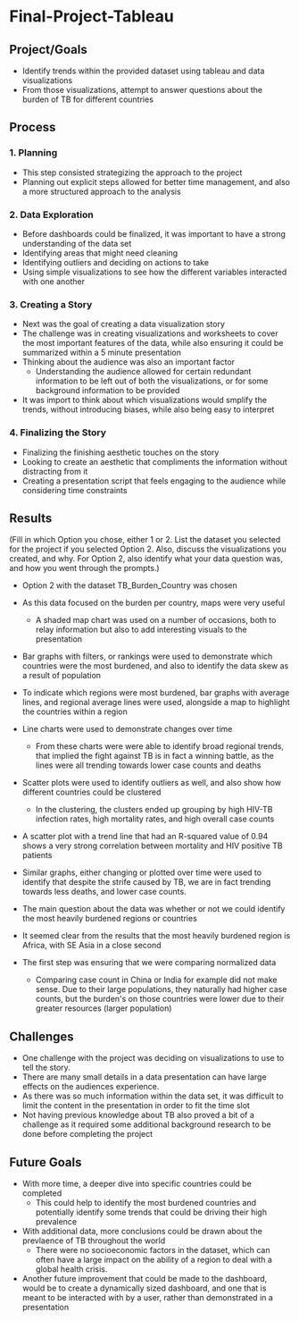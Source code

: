 # Final-Project-Tableau

## Project/Goals
- Identify trends within the provided dataset using tableau and data visualizations
- From those visualizations, attempt to answer questions about the burden of TB for different countries

## Process
### 1. Planning
- This step consisted strategizing the approach to the project
- Planning out explicit steps allowed for better time management, and also a more structured approach to the analysis
### 2. Data Exploration
- Before dashboards could be finalized, it was important to have a strong understanding of the data set
- Identifying areas that might need cleaning
- Identifying outliers and deciding on actions to take
- Using simple visualizations to see how the different variables interacted with one another
### 3. Creating a Story
- Next was the goal of creating a data visualization story
- The challenge was in creating visualizations and worksheets to cover the most important features of the data, while also ensuring it could be summarized within a 5 minute presentation
- Thinking about the audience was also an important factor
    - Understanding the audience allowed for certain redundant information to be left out of both the visualizations, or for some background information to be provided
- It was import to think about which visualizations would smplify the trends, without introducing biases, while also being easy to interpret

### 4. Finalizing the Story
- Finalizing the finishing aesthetic touches on the story
- Looking to create an aesthetic that compliments the information without distracting from it
- Creating a presentation script that feels engaging to the audience while considering time constraints

## Results
(Fill in which Option you chose, either 1 or 2. List the dataset you selected for the project if you selected Option 2. Also, discuss the visualizations you created, and why. For Option 2, also identify what your data question was, and how you went through the prompts.)
- Option 2 with the dataset TB_Burden_Country was chosen
- As this data focused on the burden per country, maps were very useful
    - A shaded map chart was used on a number of occasions, both to relay information but also to add interesting visuals to the presentation
- Bar graphs with filters, or rankings were used to demonstrate which countries were the most burdened, and also to identify the data skew as a result of population
- To indicate which regions were most burdened, bar graphs with average lines, and regional average lines were used, alongside a map to highlight the countries within a region
- Line charts were used to demonstrate changes over time
    - From these charts were were able to identify broad regional trends, that implied the fight against TB is in fact a winning battle, as the lines were all trending towards lower case counts and deaths
- Scatter plots were used to identify outliers as well, and also show how different countries could be clustered
    - In the clustering, the clusters ended up grouping by high HIV-TB infection rates, high mortality rates, and high overall case counts
- A scatter plot with a trend line that had an R-squared value of 0.94 shows a very strong correlation between mortality and HIV positive TB patients
- Similar graphs, either changing or plotted over time were used to identify that despite the strife caused by TB, we are in fact trending towards less deaths, and lower case counts. 

- The main question about the data was whether or not we could identify the most heavily burdened regions or countries
- It seemed clear from the results that the most heavily burdened region is Africa, with SE Asia in a close second
- The first step was ensuring that we were comparing normalized data
    - Comparing case count in China or India for example did not make sense. Due to their large populations, they naturally had higher case counts, but the burden's on those countries were lower due to their greater resources (larger population)

## Challenges 
- One challenge with the project was deciding on visualizations to use to tell the story.
- There are many small details in a data presentation can have large effects on the audiences experience. 
- As there was so much information within the data set, it was difficult to limit the content in the presentation in order to fit the time slot
- Not having previous knowledge about TB also proved a bit of a challenge as it required some additional background research to be done before completing the project

## Future Goals
- With more time, a deeper dive into specific countries could be completed
    - This could help to identify the most burdened countries and potentially identify some trends that could be driving their high prevalence
- With additional data, more conclusions could be drawn about the prevlaence of TB throughout the world
    - There were no socioeconomic factors in the dataset, which can often have a large impact on the ability of a region to deal with a global health crisis. 
- Another future improvement that could be made to the dashboard, would be to create a dynamically sized dashboard, and one that is meant to be interacted with by a user, rather than demonstrated in a presentation
